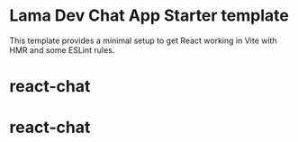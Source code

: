 # Lama Dev Chat App Starter template

This template provides a minimal setup to get React working in Vite with HMR and some ESLint rules.
# react-chat
# react-chat
